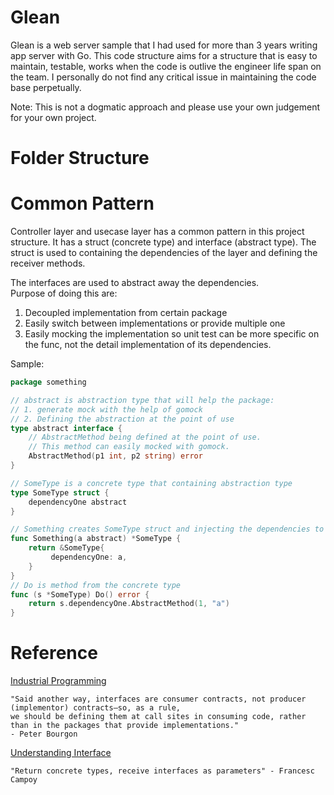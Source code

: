 # Glean
Glean is a web server sample that I had used for more than 3 years writing app server with Go.
This code structure aims for a structure that is easy to maintain, testable, 
works when the code is outlive the engineer life span on the team.
I personally do not find any critical issue in maintaining the code base perpetually.

Note: This is not a dogmatic approach and please use your own judgement for your own project. 

# Folder Structure

# Common Pattern
Controller layer and usecase layer has a common pattern in this project structure. It has a struct (concrete type) and 
interface (abstract type). The struct is used to containing the dependencies of the layer and defining the receiver 
methods. 

The interfaces are used to abstract away the dependencies.  
Purpose of doing this are:
1. Decoupled implementation from certain package
2. Easily switch between implementations or provide multiple one
3. Easily mocking the implementation so unit test can be more specific on the func, not the detail implementation of its
dependencies.

Sample:
```go
package something

// abstract is abstraction type that will help the package: 
// 1. generate mock with the help of gomock
// 2. Defining the abstraction at the point of use
type abstract interface {
    // AbstractMethod being defined at the point of use.
    // This method can easily mocked with gomock.
    AbstractMethod(p1 int, p2 string) error
}

// SomeType is a concrete type that containing abstraction type
type SomeType struct {
    dependencyOne abstract
}

// Something creates SomeType struct and injecting the dependencies to it. 
func Something(a abstract) *SomeType {
    return &SomeType{
         dependencyOne: a,
    }
}
// Do is method from the concrete type
func (s *SomeType) Do() error {
    return s.dependencyOne.AbstractMethod(1, "a")
}
```

# Reference
[Industrial Programming](https://peter.bourgon.org/go-for-industrial-programming/)
```
"Said another way, interfaces are consumer contracts, not producer (implementor) contracts—so, as a rule, 
we should be defining them at call sites in consuming code, rather than in the packages that provide implementations." 
- Peter Bourgon
```

[Understanding Interface](https://youtu.be/F4wUrj6pmSI)
```
"Return concrete types, receive interfaces as parameters" - Francesc Campoy
```

